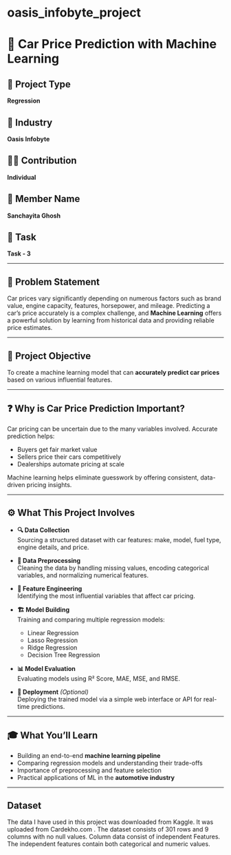 # oasis_infobyte_project
# 🚗 Car Price Prediction with Machine Learning

## 📌 Project Type
**Regression**

## 🏢 Industry
**Oasis Infobyte**

## 👩‍💻 Contribution
**Individual**

## 🙋 Member Name
**Sanchayita Ghosh**

## 🔢 Task
**Task - 3**

---

## 🧩 Problem Statement

Car prices vary significantly depending on numerous factors such as brand value, engine capacity, features, horsepower, and mileage. Predicting a car’s price accurately is a complex challenge, and **Machine Learning** offers a powerful solution by learning from historical data and providing reliable price estimates.

---

## 🎯 Project Objective

To create a machine learning model that can **accurately predict car prices** based on various influential features.

---

## ❓ Why is Car Price Prediction Important?

Car pricing can be uncertain due to the many variables involved. Accurate prediction helps:
- Buyers get fair market value
- Sellers price their cars competitively
- Dealerships automate pricing at scale

Machine learning helps eliminate guesswork by offering consistent, data-driven pricing insights.

---

## ⚙️ What This Project Involves

- **🔍 Data Collection**  
  Sourcing a structured dataset with car features: make, model, fuel type, engine details, and price.

- **🧹 Data Preprocessing**  
  Cleaning the data by handling missing values, encoding categorical variables, and normalizing numerical features.

- **🧪 Feature Engineering**  
  Identifying the most influential variables that affect car pricing.

- **🏗️ Model Building**  
  Training and comparing multiple regression models:
  - Linear Regression  
  - Lasso Regression  
  - Ridge Regression  
  - Decision Tree Regression

- **📊 Model Evaluation**  
  Evaluating models using R² Score, MAE, MSE, and RMSE.

- **🚀 Deployment** *(Optional)*  
  Deploying the trained model via a simple web interface or API for real-time predictions.

---

## 🎓 What You’ll Learn

- Building an end-to-end **machine learning pipeline**
- Comparing regression models and understanding their trade-offs
- Importance of preprocessing and feature selection
- Practical applications of ML in the **automotive industry**

---
## Dataset 
The data I have used in this project was downloaded from Kaggle. It was uploaded from Cardekho.com . The dataset consists of 301 rows and 9 columns with no null values. Column data consist of independent Features. The independent features contain both categorical and numeric values.
